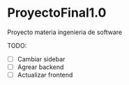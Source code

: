 # ProyectoFinal1.0
Proyecto materia ingenieria de software

TODO:
- [ ] Cambiar sidebar
- [ ] Agrear backend
- [ ] Actualizar frontend
